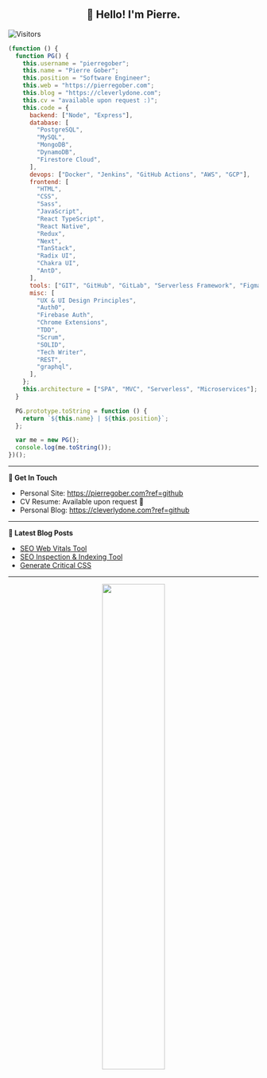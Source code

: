 <h2 align="center">👋 Hello! I'm Pierre.</h2>

![Visitors](https://visitor-badge.laobi.icu/badge?page_id=pierregober.pierregober)

```javascript
(function () {
  function PG() {
    this.username = "pierregober";
    this.name = "Pierre Gober";
    this.position = "Software Engineer";
    this.web = "https://pierregober.com";
    this.blog = "https://cleverlydone.com";
    this.cv = "available upon request :)";
    this.code = {
      backend: ["Node", "Express"],
      database: [
        "PostgreSQL",
        "MySQL",
        "MongoDB",
        "DynamoDB",
        "Firestore Cloud",
      ],
      devops: ["Docker", "Jenkins", "GitHub Actions", "AWS", "GCP"],
      frontend: [
        "HTML",
        "CSS",
        "Sass",
        "JavaScript",
        "React TypeScript",
        "React Native",
        "Redux",
        "Next",
        "TanStack",
        "Radix UI",
        "Chakra UI",
        "AntD",
      ],
      tools: ["GIT", "GitHub", "GitLab", "Serverless Framework", "Figma", "Framer"],
      misc: [
        "UX & UI Design Principles",
        "Auth0",
        "Firebase Auth",
        "Chrome Extensions",
        "TDD",
        "Scrum",
        "SOLID",
        "Tech Writer",
        "REST",
        "graphql",
      ],
    };
    this.architecture = ["SPA", "MVC", "Serverless", "Microservices"];
  }

  PG.prototype.toString = function () {
    return `${this.name} | ${this.position}`;
  };

  var me = new PG();
  console.log(me.toString());
})();
```

---

**📢 Get In Touch**

- Personal Site: https://pierregober.com?ref=github
- CV Resume: Available upon request 🫡
- Personal Blog: https://cleverlydone.com?ref=github

---

**📝 Latest Blog Posts**

- [SEO Web Vitals Tool](https://cleverlydone.com/programmatically-process-urls-for-SEO-web-vitals)
- [SEO Inspection & Indexing Tool](https://cleverlydone.com/programmatically-process-urls-for-SEO-inspection-and-indexing)
- [Generate Critical CSS](https://cleverlydone.com/generate-critical-css-aka-above-the-fold-using-gulp)

---

<div align="center">
<img width="50%" src="https://camo.githubusercontent.com/5e205e120907babfc9ee8532bd2da35e9febd420deb6f4b5641d3ea7bc5a3abd/68747470733a2f2f692e696d6775722e636f6d2f466534765044652e6a7067" />
</div>
